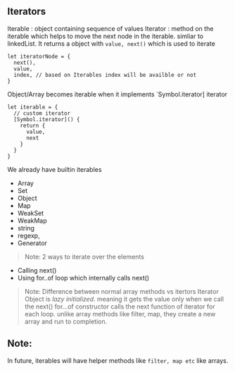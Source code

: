 ## Iterators
Iterable : object containing sequence of values
Iterator : method on the iterable which helps to move the next node in the iterable. simliar to linkedList. 
It returns a object with `value, next()` which is used to iterate

```
let iteratorNode = {
  next(),
  value,
  index, // based on Iterables index will be availble or not
}
```

Object/Array becomes iterable when it implements `Symbol.iterator] iterator
```
let iterable = {
  // custom iterator
  [Symbol.iterator]() {
    return {
      value,
      next
    }
  }
}
```
We already have builtin iterables
- Array
- Set
- Object
- Map 
- WeakSet 
- WeakMap
- string
- regexp,
- Generator

> Note: 2 ways to iterate over the elements
- Calling next()
- Using for..of loop which internally calls next()

> Note: Difference between normal array methods vs itertors
> Iterator Object is *lazy initialized*. meaning it gets the value only when we call the next()
> for...of constructor calls the next function of iterator for each loop.
> unlike array methods like filter, map, they create a new array and run to completion. 

## Note: 
In future, iterables will have helper methods like `filter, map etc` like arrays.


